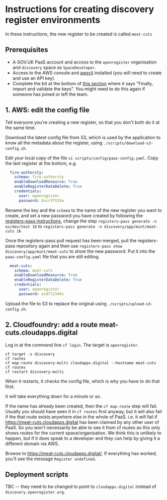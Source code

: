# Instructions for creating discovery register environments

In these instructions, the new register to be created is called `meat-cuts`

## Prerequisites

- A GOV.UK PaaS account and access to the `openregister` organisation and `discovery` space as `SpaceDeveloper`.
- Access to the AWS console and [awscli](https://aws.amazon.com/cli/) installed (you will need to create and use an API key).
- Complete the bit at the bottom of [this section](https://github.com/openregister/credentials/#cloning-the-repo-and-setting-paths) where it says "Finally, import and validate the keys".  You might need to do this again if someone has joined or left the team.

## 1. AWS: edit the config file

Tell everyone you're creating a new register, so that you don't both do it at
the same time.

Download the latest config file from S3, which is used by the application to
know all the metadata about the register, using `./scripts/download-s3-config.sh`.

Edit your local copy of the file `vi scripts/config/paas-config.yaml`.  Copy the last register at the bottom, e.g.

```yaml
  fire-authority:
    schema: fire-authority
    enableDownloadResource: True
    enableRegisterDataDelete: True
    credentials:
      user: openregister
      password: duirVTX1Se
```

Rename the key and the `schema` to the name of the new register you want to create, and set
a new password you have created by following the [registers-pass
instructions](https://github.com/openregister/credentials/#updating-repo-adding-passwords-etc),
change the step `registers-pass generate -n os/dev/test 16` to `registers-pass
generate -n discovery/app/mint/meat-cuts 16`

Once the registers-pass pull request has been merged, pull the registers-pass
repository again and then use `registers-pass show discovery/app/mint/meat-cuts`
to show the new password.  Put it into the `paas-config.yaml` file that you are
still editing.

```yaml
  meat-cuts:
    schema: meat-cuts
    enableDownloadResource: True
    enableRegisterDataDelete: True
    credentials:
      user: openregister
      password: asdfl2349s
```

Upload the file to S3 to replace the original using `./scripts/upload-s3-config.sh`.

## 2. Cloudfoundry: add a route meat-cuts.cloudapps.digital

Log in at the command line `cf login`. The target is `openregister`.

```
cf target -s discovery
cf routes
cf map-route discovery-multi cloudapps.digital --hostname meat-cuts
cf routes
cf restart discovery-multi
```

When it restarts, it checks the config file, which is why you have to do that
first.

It will take everything down for a minute or so.

If the name has already been created, then the `cf map-route` step will fail.
Usually you should have seen it in `cf routes` first anyway, but it will also
fail if the that route exists anywhere else in the whole of PaaS. i.e. it will
fail if https://meat-cuts.cloudapps.digital has been claimed by any other user
of PaaS. So you won't necessarily be able to see it from cf routes as this only
shows routes for the current space/organisation.  We think this is unlikely to
happen, but if it does speak to a developer and they can help by giving it a
different domain via AWS.

Browse to https://meat-cuts.cloudapps.digital/.  If everything has worked,
you'll see the message `Register undefined`.

## Deployment scripts

TBC -- they need to be changed to point to `cloudapps.digital` instead of
`discovery.openregister.org`.
